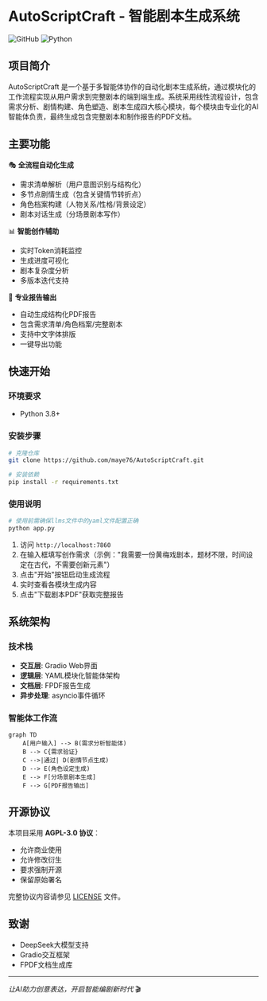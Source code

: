 # AutoScriptCraft - 智能剧本生成系统

![GitHub](https://img.shields.io/badge/license-AGPL--3.0-blue)
![Python](https://img.shields.io/badge/Python-3.8%2B-green)

## 项目简介

AutoScriptCraft 是一个基于多智能体协作的自动化剧本生成系统，通过模块化的工作流程实现从用户需求到完整剧本的端到端生成。系统采用线性流程设计，包含需求分析、剧情构建、角色塑造、剧本生成四大核心模块，每个模块由专业化的AI智能体负责，最终生成包含完整剧本和制作报告的PDF文档。

## 主要功能

🎭 **全流程自动化生成**
- 需求清单解析（用户意图识别与结构化）
- 多节点剧情生成（包含关键情节转折点）
- 角色档案构建（人物关系/性格/背景设定）
- 剧本对话生成（分场景剧本写作）

📊 **智能创作辅助**
- 实时Token消耗监控
- 生成进度可视化
- 剧本复杂度分析
- 多版本迭代支持

📑 **专业报告输出**
- 自动生成结构化PDF报告
- 包含需求清单/角色档案/完整剧本
- 支持中文字体排版
- 一键导出功能

## 快速开始

### 环境要求
- Python 3.8+

### 安装步骤
```bash
# 克隆仓库
git clone https://github.com/maye76/AutoScriptCraft.git

# 安装依赖
pip install -r requirements.txt
```

### 使用说明
```bash
# 使用前需确保llms文件中的yaml文件配置正确
python app.py
```
1. 访问 `http://localhost:7860`
2. 在输入框填写创作需求（示例："我需要一份黄梅戏剧本，题材不限，时间设定在古代，不需要创新元素"）
3. 点击"开始"按钮启动生成流程
4. 实时查看各模块生成内容
5. 点击"下载剧本PDF"获取完整报告

## 系统架构

### 技术栈
- **交互层**: Gradio Web界面
- **逻辑层**: YAML模块化智能体架构
- **文档层**: FPDF报告生成
- **异步处理**: asyncio事件循环

### 智能体工作流
```mermaid
graph TD
    A[用户输入] --> B(需求分析智能体)
    B --> C{需求验证}
    C -->|通过| D(剧情节点生成)
    D --> E(角色设定生成)
    E --> F[分场景剧本生成]
    F --> G[PDF报告输出]
```

## 开源协议

本项目采用 **AGPL-3.0 协议**：
- 允许商业使用
- 允许修改衍生
- 要求强制开源
- 保留原始署名

完整协议内容请参见 [LICENSE](LICENSE) 文件。

## 致谢

- DeepSeek大模型支持
- Gradio交互框架
- FPDF文档生成库

---
<!-- 
**项目官网**：[autoscript.craft](https://example.com) | **联系作者**：your.email@university.edu.cn -->

*让AI助力创意表达，开启智能编剧新时代* 🎬